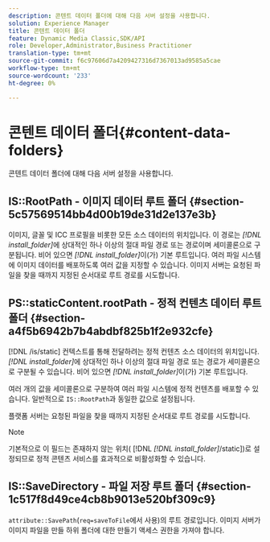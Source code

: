 ```yaml
---
description: 콘텐트 데이터 폴더에 대해 다음 서버 설정을 사용합니다.
solution: Experience Manager
title: 콘텐트 데이터 폴더
feature: Dynamic Media Classic,SDK/API
role: Developer,Administrator,Business Practitioner
translation-type: tm+mt
source-git-commit: f6c97606d7a4209427316d7367013ad9585a5cae
workflow-type: tm+mt
source-wordcount: '233'
ht-degree: 0%

---
```



# 콘텐트 데이터 폴더{#content-data-folders}

콘텐트 데이터 폴더에 대해 다음 서버 설정을 사용합니다.

## IS::RootPath - 이미지 데이터 루트 폴더 {#section-5c57569514bb4d00b19de31d2e137e3b}

이미지, 글꼴 및 ICC 프로필을 비롯한 모든 소스 데이터의 위치입니다. 이 경로는 *[!DNL install_folder]*&#x200B;에 상대적인 하나 이상의 절대 파일 경로 또는 경로이며 세미콜론으로 구분됩니다. 비어 있으면 *[!DNL install_folder]*&#x200B;이(가) 기본 루트입니다. 여러 파일 시스템에 이미지 데이터를 배포하도록 여러 값을 지정할 수 있습니다. 이미지 서버는 요청된 파일을 찾을 때까지 지정된 순서대로 루트 경로를 시도합니다.

## PS::staticContent.rootPath - 정적 컨텐츠 데이터 루트 폴더 {#section-a4f5b6942b7b4abdbf825b1f2e932cfe}

[!DNL /is/static] 컨텍스트를 통해 전달하려는 정적 컨텐츠 소스 데이터의 위치입니다. *[!DNL install_folder]*&#x200B;에 상대적인 하나 이상의 절대 파일 경로 또는 경로가 세미콜론으로 구분될 수 있습니다. 비어 있으면 *[!DNL install_folder]*&#x200B;이(가) 기본 루트입니다.

여러 개의 값을 세미콜론으로 구분하여 여러 파일 시스템에 정적 컨텐츠를 배포할 수 있습니다. 일반적으로 `IS::RootPath`과 동일한 값으로 설정됩니다.

플랫폼 서버는 요청된 파일을 찾을 때까지 지정된 순서대로 루트 경로를 시도합니다.

>[!NOTE]
>
>기본적으로 이 필드는 존재하지 않는 위치( [!DNL *[!DNL install_folder]*/static])로 설정되므로 정적 콘텐츠 서비스를 효과적으로 비활성화할 수 있습니다.

## IS::SaveDirectory - 파일 저장 루트 폴더 {#section-1c517f8d49ce4cb8b9013e520bf309c9}

`attribute::SavePath`(`req=saveToFile`에서 사용)의 루트 경로입니다. 이미지 서버가 이미지 파일을 만들 하위 폴더에 대한 만들기 액세스 권한을 가져야 합니다.

